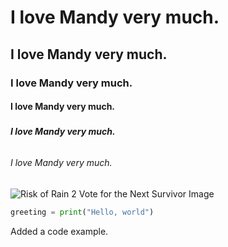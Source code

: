 # <h1> I love Mandy very much.

## <h2> I love Mandy very much.

### <h3> I love Mandy very much.

#### <h4> I love Mandy very much.

##### <h5> I love Mandy very much. 

###### <h6> I love Mandy very much. 

![Risk of Rain 2 Vote for the Next Survivor Image](https://mp1st.com/wp-content/uploads/2020/04/Next-Risk-of-Rain-2-Survivor.jpg)

```python
greeting = print("Hello, world")
```

Added a code example.
